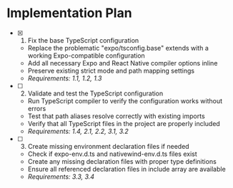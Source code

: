 # Implementation Plan

- [x] 1. Fix the base TypeScript configuration





  - Replace the problematic "expo/tsconfig.base" extends with a working Expo-compatible configuration
  - Add all necessary Expo and React Native compiler options inline
  - Preserve existing strict mode and path mapping settings
  - _Requirements: 1.1, 1.2, 1.3_

- [ ] 2. Validate and test the TypeScript configuration
  - Run TypeScript compiler to verify the configuration works without errors
  - Test that path aliases resolve correctly with existing imports
  - Verify that all TypeScript files in the project are properly included
  - _Requirements: 1.4, 2.1, 2.2, 3.1, 3.2_

- [ ] 3. Create missing environment declaration files if needed
  - Check if expo-env.d.ts and nativewind-env.d.ts files exist
  - Create any missing declaration files with proper type definitions
  - Ensure all referenced declaration files in include array are available
  - _Requirements: 3.3, 3.4_